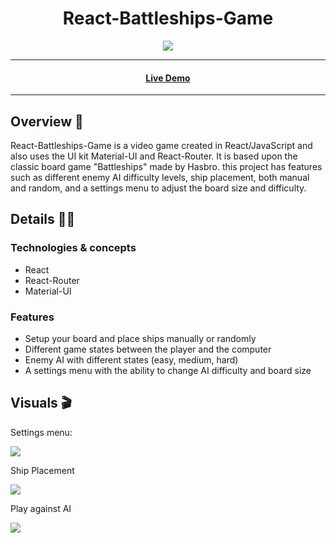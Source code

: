 <h1 align="center">React-Battleships-Game</h1> 

<p align="center">
  <img src="https://img.shields.io/badge/Made%20by-Ethan%20Greaves-green" >
</p>

<hr>
  <h4 align="center"><a  href="#">Live Demo</a></h4>
<hr>

## Overview 📖
React-Battleships-Game is a video game created in React/JavaScript and also uses the UI kit Material-UI and React-Router. It is based upon the classic board game "Battleships" made by Hasbro. this project has features such as different enemy AI difficulty levels, ship placement, both manual and random, and a settings menu to adjust the board size and difficulty. 

## Details 👨‍💻

### Technologies & concepts
* React
* React-Router
* Material-UI

### Features
* Setup your board and place ships manually or randomly 
* Different game states between the player and the computer
* Enemy AI with different states (easy, medium, hard)
* A settings menu with the ability to change AI difficulty and board size

## Visuals 🎬
<p>Settings menu:</p>
<img src="https://www.kapwing.com/e/629a58c4490c2b008b566b55" width="auto" />

<p>Ship Placement</p>
<img src="https://media.giphy.com/media/Ex4aajevQbkidr9t7L/giphy.gif" width="auto" />

<p>Play against AI</p>
<img src="https://media.giphy.com/media/GNlHVIYsHZvk9AWFUa/giphy.gif" width="auto" />



